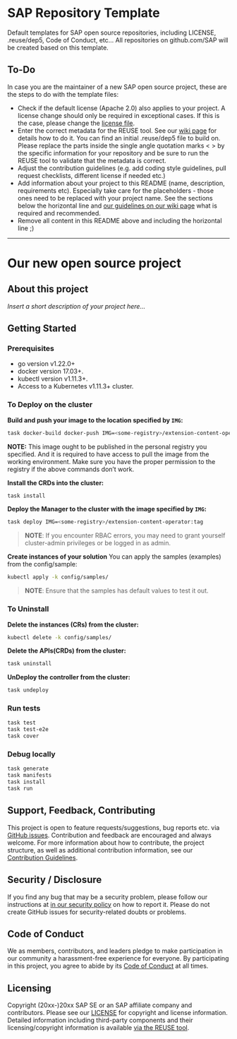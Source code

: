 # SAP Repository Template

Default templates for SAP open source repositories, including LICENSE, .reuse/dep5, Code of Conduct, etc... All repositories on github.com/SAP will be created based on this template.

## To-Do

In case you are the maintainer of a new SAP open source project, these are the steps to do with the template files:

- Check if the default license (Apache 2.0) also applies to your project. A license change should only be required in exceptional cases. If this is the case, please change the [license file](LICENSE).
- Enter the correct metadata for the REUSE tool. See our [wiki page](https://wiki.one.int.sap/wiki/display/ospodocs/Using+the+Reuse+Tool+of+FSFE+for+Copyright+and+License+Information) for details how to do it. You can find an initial .reuse/dep5 file to build on. Please replace the parts inside the single angle quotation marks < > by the specific information for your repository and be sure to run the REUSE tool to validate that the metadata is correct.
- Adjust the contribution guidelines (e.g. add coding style guidelines, pull request checklists, different license if needed etc.)
- Add information about your project to this README (name, description, requirements etc). Especially take care for the <your-project> placeholders - those ones need to be replaced with your project name. See the sections below the horizontal line and [our guidelines on our wiki page](https://wiki.one.int.sap/wiki/pages/viewpage.action?pageId=3564976048#GuidelinesforGitHubHealthfiles(Readme,Contributing,CodeofConduct)-Readme.md) what is required and recommended.
- Remove all content in this README above and including the horizontal line ;)

***

# Our new open source project

## About this project

*Insert a short description of your project here...*

## Getting Started

### Prerequisites
- go version v1.22.0+
- docker version 17.03+.
- kubectl version v1.11.3+.
- Access to a Kubernetes v1.11.3+ cluster.

### To Deploy on the cluster
**Build and push your image to the location specified by `IMG`:**

```sh
task docker-build docker-push IMG=<some-registry>/extension-content-operator:tag
```

**NOTE:** This image ought to be published in the personal registry you specified. 
And it is required to have access to pull the image from the working environment. 
Make sure you have the proper permission to the registry if the above commands don’t work.

**Install the CRDs into the cluster:**

```sh
task install
```

**Deploy the Manager to the cluster with the image specified by `IMG`:**

```sh
task deploy IMG=<some-registry>/extension-content-operator:tag
```

> **NOTE**: If you encounter RBAC errors, you may need to grant yourself cluster-admin 
privileges or be logged in as admin.

**Create instances of your solution**
You can apply the samples (examples) from the config/sample:

```sh
kubectl apply -k config/samples/
```

>**NOTE**: Ensure that the samples has default values to test it out.

### To Uninstall
**Delete the instances (CRs) from the cluster:**

```sh
kubectl delete -k config/samples/
```

**Delete the APIs(CRDs) from the cluster:**

```sh
task uninstall
```

**UnDeploy the controller from the cluster:**

```sh
task undeploy
```

### Run tests
```sh
task test
task test-e2e
task cover
```
### Debug locally
```sh
task generate
task manifests
task install
task run
```


## Support, Feedback, Contributing

This project is open to feature requests/suggestions, bug reports etc. via [GitHub issues](https://github.com/SAP/<your-project>/issues). Contribution and feedback are encouraged and always welcome. For more information about how to contribute, the project structure, as well as additional contribution information, see our [Contribution Guidelines](CONTRIBUTING.md).

## Security / Disclosure
If you find any bug that may be a security problem, please follow our instructions at [in our security policy](https://github.com/SAP/<your-project>/security/policy) on how to report it. Please do not create GitHub issues for security-related doubts or problems.

## Code of Conduct

We as members, contributors, and leaders pledge to make participation in our community a harassment-free experience for everyone. By participating in this project, you agree to abide by its [Code of Conduct](https://github.com/SAP/.github/blob/main/CODE_OF_CONDUCT.md) at all times.

## Licensing

Copyright (20xx-)20xx SAP SE or an SAP affiliate company and <your-project> contributors. Please see our [LICENSE](LICENSE) for copyright and license information. Detailed information including third-party components and their licensing/copyright information is available [via the REUSE tool](https://api.reuse.software/info/github.com/SAP/<your-project>).
